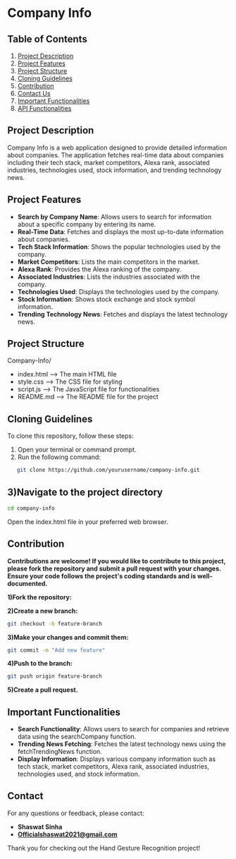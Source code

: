 # Company Info

## Table of Contents
1. [Project Description](#project-description)
2. [Project Features](#project-features)
3. [Project Structure](#project-structure)
4. [Cloning Guidelines](#cloning-guidelines)
5. [Contribution](#contribution)
6. [Contact Us](#contact-us)
7. [Important Functionalities](#important-functionalities)
8. [API Functionalities](#api-functionalities)

## Project Description
Company Info is a web application designed to provide detailed information about companies. The application fetches real-time data about companies including their tech stack, market competitors, Alexa rank, associated industries, technologies used, stock information, and trending technology news.

## Project Features
- **Search by Company Name**: Allows users to search for information about a specific company by entering its name.
- **Real-Time Data**: Fetches and displays the most up-to-date information about companies.
- **Tech Stack Information**: Shows the popular technologies used by the company.
- **Market Competitors**: Lists the main competitors in the market.
- **Alexa Rank**: Provides the Alexa ranking of the company.
- **Associated Industries**: Lists the industries associated with the company.
- **Technologies Used**: Displays the technologies used by the company.
- **Stock Information**: Shows stock exchange and stock symbol information.
- **Trending Technology News**: Fetches and displays the latest technology news.

## Project Structure
Company-Info/
- index.html --> The main HTML file
- style.css -->  The CSS file for styling
- script.js -->  The JavaScript file for functionalities
- README.md -->  The README file for the project


## Cloning Guidelines
To clone this repository, follow these steps:

1. Open your terminal or command prompt.
2. Run the following command:
```bash
   git clone https://github.com/yourusername/company-info.git
```

## 3)Navigate to the project directory
```bash
cd company-info
```
Open the index.html file in your preferred web browser.

## Contribution
**Contributions are welcome! If you would like to contribute to this project, please fork the repository and submit a pull request with your changes. Ensure your code follows the project's coding standards and is well-documented.**

**1)Fork the repository:**

**2)Create a new branch:**
```bash
git checkout -b feature-branch
```
**3)Make your changes and commit them:**
```bash
git commit -m "Add new feature"
```
**4)Push to the branch:**
```bash
git push origin feature-branch
```
**5)Create a pull request.**

## Important Functionalities
- **Search Functionality**: Allows users to search for companies and retrieve data using the searchCompany function.
- **Trending News Fetching**: Fetches the latest technology news using the fetchTrendingNews function.
- **Display Information**: Displays various company information such as tech stack, market competitors, Alexa rank, associated industries, technologies used, and stock information.

## Contact

For any questions or feedback, please contact:

- **Shaswat Sinha**
- **Officialshaswat2021@gmail.com**
  

Thank you for checking out the Hand Gesture Recognition project!
